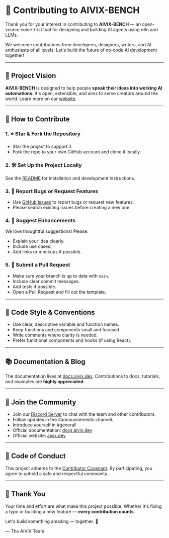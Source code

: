# 🤝 Contributing to AIVIX-BENCH

Thank you for your interest in contributing to **AIVIX-BENCH** — an open-source voice-first tool for designing and building AI agents using n8n and LLMs.

We welcome contributions from developers, designers, writers, and AI enthusiasts of all levels. Let's build the future of no-code AI development together!

---

## 🧭 Project Vision

**AIVIX-BENCH** is designed to help people **speak their ideas into working AI automations**. It's open, extensible, and aims to serve creators around the world. Learn more on our [website](https://aivix.dev/).

---

## 📌 How to Contribute

### 1. ⭐ Star & Fork the Repository

- Star the project to support it.
- Fork the repo to your own GitHub account and clone it locally.

### 2. 🛠 Set Up the Project Locally

See the [README](./README.md) for installation and development instructions.

### 3. 🐛 Report Bugs or Request Features

- Use [GitHub Issues](https://github.com/aivix-dev/aivix-bench/issues) to report bugs or request new features.
- Please search existing issues before creating a new one.

### 4. 🧪 Suggest Enhancements

We love thoughtful suggestions! Please:

- Explain your idea clearly.
- Include use cases.
- Add links or mockups if possible.

### 5. 🔧 Submit a Pull Request

- Make sure your branch is up to date with `main`.
- Include clear commit messages.
- Add tests if possible.
- Open a Pull Request and fill out the template.

---

## 🧹 Code Style & Conventions

- Use clear, descriptive variable and function names.
- Keep functions and components small and focused.
- Write comments where clarity is needed.
- Prefer functional components and hooks (if using React).

---

## 📚 Documentation & Blog

The documentation lives at [docs.aivix.dev](https://docs.aivix.dev/). Contributions to docs, tutorials, and examples are **highly appreciated**.

---

## 💬 Join the Community

- Join our [Discord Server](https://discord.gg/FV8vFDrw) to chat with the team and other contributors.
- Follow updates in the #announcements channel.
- Introduce yourself in #general!
- Official documentation: [docs.aivix.dev](https://docs.aivix.dev/)
- Official website: [aivix.dev](https://aivix.dev/)

---

## 💙 Code of Conduct

This project adheres to the [Contributor Covenant](https://www.contributor-covenant.org/version/2/1/code_of_conduct). By participating, you agree to uphold a safe and respectful community.

---

## 🙌 Thank You

Your time and effort are what make this project possible. Whether it's fixing a typo or building a new feature — **every contribution counts**.

Let's build something amazing — together. 🚀

— The AIVIX Team
